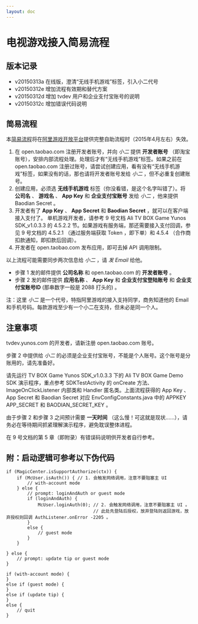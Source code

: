 ```yaml
---
layout: doc
---
```

电视游戏接入简易流程
====================

版本记录
--------

- v20150313a 在线版，澄清“无线手机游戏”标签，引入小二代号
- v20150312e 增加流程有效期和替代方案
- v20150312d 增加 tvdev 用户和企业支付宝账号的说明
- v20150312c 增加错误代码说明

简易流程
--------

本[简易流程](http://kaiwangchen.github.io/tvgame/tvgame-quick-flow.html)将在[阿里游戏开放平台](http://open.aliplay.com)提供完整自助流程时（2015年4月左右）失效。

1. 在 open.taobao.com 注册开发者账号，并向 _小二_ 提供 **开发者账号** （即淘宝账号），安排内部流程处理。处理后才有“无线手机游戏”标签。如果之前在 open.taobao.com 注册过账号，请尝试创建应用，看有没有“无线手机游戏”标签，如果没有的话，那也请将开发者账号发给 _小二_ ，但不必重复创建账号。
2. 创建应用，必须选 **无线手机游戏** 标签（你没看错，是这个名字叫错了）。将 **公司名** 、 **游戏名** 、 **App Key** 和 **企业支付宝账号** 发给 _小二_ ，他来提供 Baodian Secret 。
3. 开发者有了 **App Key** 、 **App Secret** 和 **Baodian Secret** ，就可以在客户端接入支付了。 单机游戏开发者，请参考 9 号文档 Ali TV BOX Game Yunos SDK_v1.0.3.3 的 4.5.2.2 节。如果游戏有服务端，那还需要接入支付回调，参见 9 号文档的 4.5.2.1 （通过服务端获取 Token ，即下单）和 4.5.4 （合作商扣款通知，即扣款后回调）。
4. 开发者在 open.taobao.com 发布应用，即可去掉 API 调用限制。

以上流程可能需要同步两次信息给 _小二_ ，请 _发 Email_ 给他。

* 步骤 1 发的邮件提供 **公司名称** 和 open.taobao.com 的 **开发者账号** 。
* 步骤 2 发的邮件提供 **应用名称** 、 **App Key** 和 **企业支付宝登陆账号** 和 **企业支付宝账号ID** (那串数字一般是 2088 打头的) 。

注：这里 _小二_ 是一个代号，特指阿里游戏的接入支持同学，商务知道他的 Email 和手机号码。每款游戏至少有一个小二在支持，但未必是同一个人。


注意事项
--------

tvdev.yunos.com 的开发者，请新注册 open.taobao.com 账号。

步骤 2 中提供给 _小二_ 的必须是企业支付宝账号，不能是个人账号。这个账号是分账用的，请先准备好。

请先运行 TV BOX Game Yunos SDK_v1.0.3.3 下的 Ali TV BOX  Game Demo SDK 演示程序，重点参考 SDKTestActivity 的 onCreate 方法、 ImageOnClickListener 内部类和 Handler 匿名类。上面流程获得的 App Key 、App Secret 和 Baodian Secret 对应 EnvConfigConstants.java 中的 APPKEY APP_SECRET 和 BAODIAN_SECRET_KEY 。

由于步骤 2 和步骤 3 之间预计需要 **一天时间** （这么慢！可这就是现状……），请务必在等待期间抓紧理解演示程序，避免耽误整体进程。

在 9 号文档的第 5 章（即附录）有错误码说明供开发者自行参考。


附：启动逻辑可参考以下伪代码
----------------------------

    if (MagicCenter.isSupportAuthorize(ctx)) {
        if (McUser.isAuth()) { // 1. 会触发网络调用，注意不要阻塞主 UI 
            // with-account mode
        } else {
            // prompt: loginAndAuth or guest mode
            if (loginAndAuth) {
                McUser.loginAuth(0); // 2. 会触发网络调用，注意不要阻塞主 UI 。
                                     // 此处先登陆后授权，放弃登陆则返回游戏，放弃授权则回调 AuthListener.onError -2205 。
            }
            else {
                // guest mode
            }
        }
        
    } else {
        // prompt: update tip or guest mode
    }
    
    if (with-account mode) {
    }
    else if (guest mode) {
    }
    else if (update tip) { 
    }
    else {
        // quit
    }
